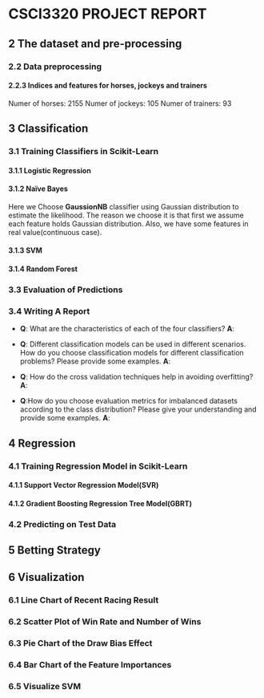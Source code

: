 # CSCI3320 PROJECT REPORT

## 2 The dataset and pre-processing
### 2.2 Data preprocessing
#### 2.2.3 Indices and features for horses, jockeys and trainers

Numer of horses:  2155
Numer of jockeys:  105
Numer of trainers:  93

## 3 Classification
### 3.1 Training Classifiers in Scikit-Learn
#### 3.1.1 Logistic Regression

#### 3.1.2 Naïve Bayes
Here we Choose **GaussionNB** classifier using Gaussian distribution to estimate the likelihood. The reason we choose it is that first we assume each feature holds Gaussian distribution. Also, we have some features in real value(continuous case).


#### 3.1.3 SVM

#### 3.1.4 Random Forest

### 3.3 Evaluation of Predictions

### 3.4 Writing A Report
* **Q**: What are the characteristics of each of the four classifiers?
  **A**: 

* **Q**: Different classification models can be used in different scenarios. How do you choose classification models for different classification problems? Please provide some examples.
  **A**:

* **Q**: How do the cross validation techniques help in avoiding overfitting?
  **A**:

* **Q**:How do you choose evaluation metrics for imbalanced datasets according to the class distribution? Please give your understanding and provide some examples.
  **A**:

## 4 Regression
### 4.1 Training Regression Model in Scikit-Learn
#### 4.1.1 Support Vector Regression Model(SVR)

#### 4.1.2 Gradient Boosting Regression Tree Model(GBRT)

### 4.2 Predicting on Test Data

##  5 Betting Strategy


## 6 Visualization
### 6.1 Line Chart of Recent Racing Result

### 6.2 Scatter Plot of Win Rate and Number of Wins

### 6.3 Pie Chart of the Draw Bias Effect

### 6.4 Bar Chart of the Feature Importances

### 6.5 Visualize SVM